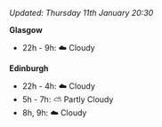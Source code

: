 *Updated: Thursday 11th January 20:30*

**Glasgow**

* 22h - 9h: :cloud: Cloudy

**Edinburgh**

* 22h - 4h: :cloud: Cloudy
* 5h - 7h: :partly_sunny: Partly Cloudy
* 8h, 9h: :cloud: Cloudy
